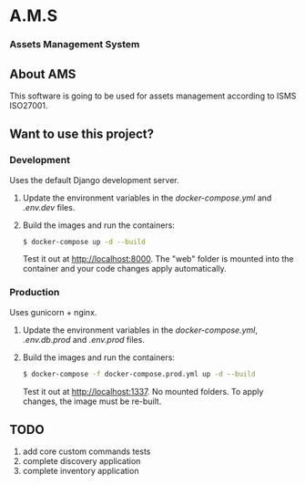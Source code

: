 # A.M.S 
### Assets Management System


About AMS
---------
This software is going to be used for assets management according to ISMS ISO27001.


Want to use this project?
-------------------------

### Development

Uses the default Django development server.

1. Update the environment variables in the *docker-compose.yml* and *.env.dev* files.
2. Build the images and run the containers:

    ```sh
    $ docker-compose up -d --build
    ```

    Test it out at [http://localhost:8000](http://localhost:8000). The "web" folder is mounted into the container and your code changes apply automatically.

### Production

Uses gunicorn + nginx.

1. Update the environment variables in the *docker-compose.yml*, *.env.db.prod* and *.env.prod* files.
2. Build the images and run the containers:

    ```sh
    $ docker-compose -f docker-compose.prod.yml up -d --build
    ```

    Test it out at [http://localhost:1337](http://localhost:1337). No mounted folders. To apply changes, the image must be re-built.


TODO
----
1. add core custom commands tests
2. complete discovery application
3. complete inventory application

